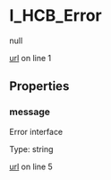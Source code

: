 # I_HCB_Error

null 

[url](https://github.com/devramsean0/hcb.js/blob/4b9ac62/src/api_schemas/error.ts#L1) on line 1  

## Properties
### message

Error interface 

Type: string  

[url](https://github.com/devramsean0/hcb.js/blob/4b9ac62/src/api_schemas/error.ts#L5) on line 5  

